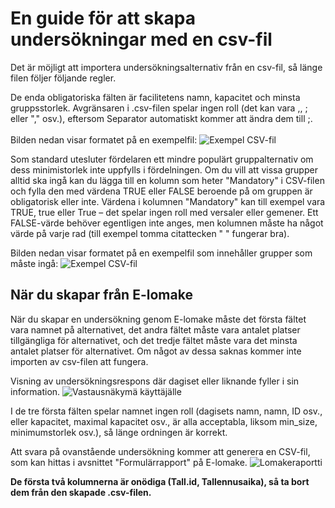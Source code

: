 # En guide för att skapa undersökningar med en csv-fil
Det är möjligt att importera undersökningsalternativ från en csv-fil, så länge filen följer följande regler.</br>

De enda obligatoriska fälten är facilitetens namn, kapacitet och minsta gruppsstorlek. Avgränsaren i .csv-filen spelar ingen roll (det kan vara ,, ; eller "," osv.), eftersom Separator automatiskt kommer att ändra dem till ;. </br></br>
Bilden nedan visar formatet på en exempelfil:
<img src="/static/images/csv.png" alt="Exempel CSV-fil"></br>

Som standard utesluter fördelaren ett mindre populärt gruppalternativ om dess minimistorlek inte uppfylls i fördelningen. Om du vill att vissa grupper alltid ska ingå kan du lägga till en kolumn som heter "Mandatory" i CSV-filen och fylla den med värdena TRUE eller FALSE beroende på om gruppen är obligatorisk eller inte. Värdena i kolumnen "Mandatory" kan till exempel vara TRUE, true eller True – det spelar ingen roll med versaler eller gemener. Ett FALSE-värde behöver egentligen inte anges, men kolumnen måste ha något värde på varje rad (till exempel tomma citattecken " " fungerar bra).

Bilden nedan visar formatet på en exempelfil som innehåller grupper som måste ingå:
<img src="/static/images/csv2.png" alt="Exempel CSV-fil">

## När du skapar från E-lomake
När du skapar en undersökning genom E-lomake måste det första fältet vara namnet på alternativet, det andra fältet måste vara antalet platser tillgängliga för alternativet, och det tredje fältet måste vara det minsta antalet platser för alternativet. Om något av dessa saknas kommer inte importen av csv-filen att fungera.

Visning av undersökningsrespons där dagiset eller liknande fyller i sin information.
<img src="/static/images/csv-reply-view.png" alt="Vastausnäkymä käyttäjälle">

I de tre första fälten spelar namnet ingen roll (dagisets namn, namn, ID osv., eller kapacitet, maximal kapacitet osv., är alla acceptabla, liksom min_size, minimumstorlek osv.), så länge ordningen är korrekt.

Att svara på ovanstående undersökning kommer att generera en CSV-fil, som kan hittas i avsnittet "Formulärrapport" på E-lomake.
<img src="/static/images/csv-report-view.png" alt="Lomakeraportti">

<strong>De första två kolumnerna är onödiga (Tall.id, Tallennusaika), så ta bort dem från den skapade .csv-filen.</strong> 
